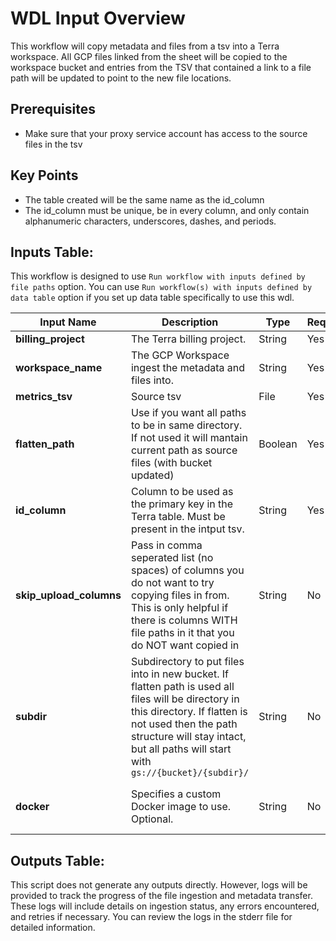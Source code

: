 # WDL Input Overview
This workflow will copy metadata and files from a tsv into a Terra workspace. All GCP files linked from the sheet will be copied to the workspace bucket and entries from the TSV that contained a link to a file path will be updated to point to the new file locations.

## Prerequisites
* Make sure that your proxy service account has access to the source files in the tsv

## Key Points
* The table created will be the same name as the id_column
* The id_column must be unique, be in every column, and only contain alphanumeric characters, underscores, dashes, and periods.

## Inputs Table:
 This workflow is designed to use `Run workflow with inputs defined by file paths` option. You can use `Run workflow(s) with inputs defined by data table` option if you set up data table specifically to use this wdl.

| Input Name              | Description                                                                                                                                                                                                                                   | Type    | Required | Default                                                                                     |
|-------------------------|-----------------------------------------------------------------------------------------------------------------------------------------------------------------------------------------------------------------------------------------------|---------|----------|---------------------------------------------------------------------------------------------|
| **billing_project**     | The Terra billing project.                                                                                                                                                                                                                    | String  | Yes      | N/A                                                                                         |
| **workspace_name**      | The GCP Workspace ingest the metadata and files into.                                                                                                                                                                                         | String  | Yes      | N/A                                                                                         |
| **metrics_tsv**         | Source tsv                                                                                                                                                                                                                                    | File    | Yes      | N/A                                                                                         |
| **flatten_path**        | Use if you want all paths to be in same directory. If not used it will mantain current path as source files (with bucket updated)                                                                                                             | Boolean | Yes      | N/A                                                                                         |
| **id_column**           | Column to be used as the primary key in the Terra table. Must be present in the intput tsv.                                                                                                                                                   | String  | Yes      | N/A                                                                                         |
| **skip_upload_columns** | Pass in comma seperated list (no spaces) of columns you do not want to try copying files in from. This is only helpful if there is columns WITH file paths in it that you do NOT want copied in                                               | String  | No       | N/A                                                                                         |
| **subdir**              | Subdirectory to put files into in new bucket. If flatten path is used all files will be directory in this directory. If flatten is not used then the path structure will stay intact, but all paths will start with `gs://{bucket}/{subdir}/` | String  | No       | N/A                                                                                         |
| **docker**              | Specifies a custom Docker image to use. Optional.                                                                                                                                                                                             | String  | No       | us-central1-docker.pkg.dev/operations-portal-427515/ops-toolbox/ops_terra_utils_slim:latest |


## Outputs Table:
This script does not generate any outputs directly. However, logs will be provided to track the progress of the file ingestion and metadata transfer. These logs will include details on ingestion status, any errors encountered, and retries if necessary. You can review the logs in the stderr file for detailed information.
